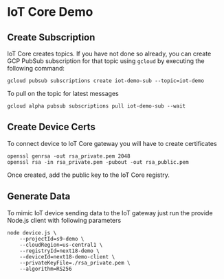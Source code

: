 # IoT Core Demo


## Create Subscription

IoT Core creates topics. If you have not done so already, you can create
GCP PubSub subscription for that topic using  `gcloud` by executing the
following command:

```shell
gcloud pubsub subscriptions create iot-demo-sub --topic=iot-demo
```

To pull on the topic for latest messages

```shell
gcloud alpha pubsub subscriptions pull iot-demo-sub --wait
```

## Create Device Certs

To connect device to IoT Core gateway you will have to create certificates

```shell
openssl genrsa -out rsa_private.pem 2048
openssl rsa -in rsa_private.pem -pubout -out rsa_public.pem
```

Once created, add the public key to the IoT Core registry.

## Generate Data

To mimic IoT device sending data to the IoT gateway just run the provide
Node.js client with following parameters


```shell
node device.js \
    --projectId=s9-demo \
    --cloudRegion=us-central1 \
    --registryId=next18-demo \
    --deviceId=next18-demo-client \
    --privateKeyFile=./rsa_private.pem \
    --algorithm=RS256
```